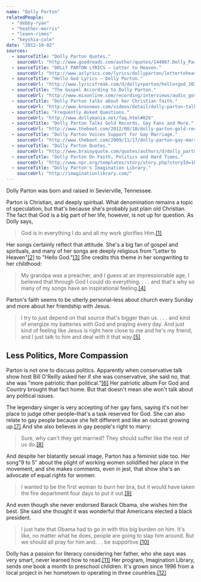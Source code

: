 ```yaml
---
name: "Dolly Parton"
relatedPeople:
  - "debby-ryan"
  - "heather-morris"
  - "leann-rimes"
  - "keyshia-cole"
date: "2012-10-02"
sources:
  - sourceTitle: "Dolly Parton Quotes."
    sourceUrl: "http://www.goodreads.com/author/quotes/144067.Dolly_Parton?auto_login_attempted=true"
  - sourceTitle: "DOLLY PARTON LYRICS – Letter to Heaven."
    sourceUrl: "http://www.azlyrics.com/lyrics/dollyparton/lettertoheaven.html"
  - sourceTitle: "Hello God Lyrics – Dolly Parton."
    sourceUrl: "http://www.lyricsfreak.com/d/dolly+parton/hello+god_20214198.html"
  - sourceTitle: "The Gospel According to Dolly Parton."
    sourceUrl: "http://www.mixonline.com/recording/interviews/audio_gospel_according_dolly/"
  - sourceTitle: "Dolly Parton talks about her Christian faith."
    sourceUrl: "http://www.knoxnews.com/videos/detail/dolly-parton-talks-about-her-christian-faith/"
  - sourceTitle: "Frequently Asked Questions."
    sourceUrl: "http://www.dollymania.net/faq.html#026"
  - sourceTitle: "Dolly Parton Talks Gold Records, Gay Fans and More."
    sourceUrl: "http://www.theboot.com/2012/08/10/dolly-parton-gold-record-press-conference/"
  - sourceTitle: "Dolly Parton Voices Support for Gay Marriage."
    sourceUrl: "http://www.theboot.com/2009/11/17/dolly-parton-gay-marriage/"
  - sourceTitle: "Dolly Parton Quotes."
    sourceUrl: "http://www.brainyquote.com/quotes/authors/d/dolly_parton.html"
  - sourceTitle: "Dolly Parton On Faith, Politics and Hard Times."
    sourceUrl: "http://www.npr.org/templates/story/story.php?storyId=100808732"
  - sourceTitle: "Dolly Parton's Imagination Library."
    sourceUrl: "http://imaginationlibrary.com/"
---
```


Dolly Parton was born and raised in Sevierville, Tennessee.

Parton is Christian, and deeply spiritual. What denomination remains a topic of speculation, but that's because she's probably just plain old Christian. The fact that God is a big part of her life, however, is not up for question. As Dolly says,

>God is in everything I do and all my work glorifies Him.<a class="source-citation" href="#http://www.goodreads.com/author/quotes/144067.Dolly_Parton?auto_login_attempted=true" title="Dolly Parton Quotes.">[1]</a>

Her songs certainly reflect that attitude. She's a big fan of gospel and spirituals, and many of her songs are deeply religious from "Letter to Heaven"<a class="source-citation" href="#http://www.azlyrics.com/lyrics/dollyparton/lettertoheaven.html" title="DOLLY PARTON LYRICS – Letter to Heaven.">[2]</a> to "Hello God."<a class="source-citation" href="#http://www.lyricsfreak.com/d/dolly+parton/hello+god_20214198.html" title="Hello God Lyrics – Dolly Parton.">[3]</a> She credits this theme in her songwriting to her childhood:

>My grandpa was a preacher, and I guess at an impressionable age, I believed that through God I could do everything. . . . and that's why so many of my songs have an inspirational feeling.<a class="source-citation" href="#http://www.mixonline.com/recording/interviews/audio_gospel_according_dolly/" title="The Gospel According to Dolly Parton.">[4]</a>

Parton's faith seems to be utterly personal–less about church every Sunday and more about her friendship with Jesus.

>I try to just depend on that source that's bigger than us. . . . and kind of energize my batteries with God and praying every day. And just kind of feeling like Jesus is right here close to me and he's my friend, and I just talk to him and deal with it that way.<a class="source-citation" href="#http://www.knoxnews.com/videos/detail/dolly-parton-talks-about-her-christian-faith/" title="Dolly Parton talks about her Christian faith.">[5]</a>

## 

## Less Politics, More Compassion

Parton is not one to discuss politics. Apparently when conservative talk show host Bill O'Reilly asked her if she was conservative, she said no, that she was "more patriotic than political."<a class="source-citation" href="#http://www.dollymania.net/faq.html#026" title="Frequently Asked Questions.">[6]</a> Her patriotic album For God and Country brought that fact home. But that doesn't mean she won't talk about any political issues.

The legendary singer is very accepting of her gay fans, saying it's not her place to judge other people–that's a task reserved for God. She can also relate to gay people because she felt different and like an outcast growing up.<a class="source-citation" href="#http://www.theboot.com/2012/08/10/dolly-parton-gold-record-press-conference/" title="Dolly Parton Talks Gold Records, Gay Fans and More.">[7]</a> And she also believes in gay people's right to marry:

>Sure, why can't they get married? They should suffer like the rest of us do.<a class="source-citation" href="#http://www.theboot.com/2009/11/17/dolly-parton-gay-marriage/" title="Dolly Parton Voices Support for Gay Marriage.">[8]</a>

And despite her blatantly sexual image, Parton has a feminist side too. Her song"9 to 5″ about the plight of working women solidified her place in the movement, and she makes comments, even in jest, that show she's an advocate of equal rights for women:

>I wanted to be the first woman to burn her bra, but it would have taken the fire department four days to put it out.<a class="source-citation" href="#http://www.brainyquote.com/quotes/authors/d/dolly_parton.html" title="Dolly Parton Quotes.">[9]</a>

And even though she never endorsed Barack Obama, she wishes him the best. She said she thought it was wonderful that Americans elected a black president.

>I just hate that Obama had to go in with this big burden on him. It's like, no matter what he does, people are going to slap him around. But we should all pray for him and. . . be supportive.<a class="source-citation" href="#http://www.npr.org/templates/story/story.php?storyId=100808732" title="Dolly Parton On Faith, Politics and Hard Times.">[10]</a>

Dolly has a passion for literacy considering her father, who she says was very smart, never learned how to read.<a class="source-citation" href="#http://www.npr.org/templates/story/story.php?storyId=100808732" title="Dolly Parton On Faith, Politics and Hard Times.">[11]</a> Her program, Imagination Library, sends one book a month to preschool children. It's grown since 1996 from a local project in her hometown to operating in three countries.<a class="source-citation" href="#http://imaginationlibrary.com/" title="Dolly Parton&apos;s Imagination Library.">[12]</a>